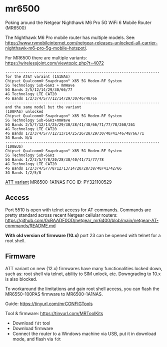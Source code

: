 # mr6500
Poking around the Netgear Nighthawk M6 Pro 5G WiFi 6 Mobile Router (MR6500)

The Nighthawk M6 Pro mobile router has multiple models. See: https://www.rvmobileinternet.com/netgear-releases-unlocked-all-carrier-nighthawk-m6-pro-5g-mobile-hotspot/.

For MR6500 there are multiple variants: https://wirelessjoint.com/viewtopic.php?t=4072
```
---------------------------------------------------------------------
for the AT&T varaint (1A1NAS)
Chipset Qualcomm® Snapdragon™ X65 5G Modem-RF System
5G Technology Sub-6GHz + mmWave
5G Bands 2/5/12/14/29/30/66/77
4G Technology LTE CAT20
4G Bands 1/2/3/4/5/7/12/14/29/30/46/48/66
---------------------------------------------------------------------
and the same model but the variant
(100PAS) unlocked
Chipset Qualcomm® Snapdragon™ X65 5G Modem-RF System
5G Technology Sub-6GHz+mmWave
5G Bands 2/5/7/12/14/25/29/30/38/41/48/66/71/77/78/260/261
4G Technology LTE CAT20
4G Bands 1/2/3/4/5/7/12/13/14/25/26/28/29/30/40/41/46/48/66/71
3G Bands N/A
---------------------------------------------------------------------
(100EUS)
Chipset Qualcomm® Snapdragon™ X65 5G Modem-RF System
5G Technology Sub-6GHz
5G Bands 1/2/3/5/7/8/20/28/38/40/41/71/77/78
4G Technology LTE CAT20
4G Bands 1/2/3/4/5/7/8/12/13/14/20/28/38/40/41/42/66
3G Bands 1/2/5/8
```

[ATT variant](https://www.netgear.com/home/mobile-wifi/hotspots/mr6500/) MR6500-1A1NAS
FCC ID: PY321100529

## Access
Port 5510 is open with telnet access for AT commands. Commands are pretty standard across recent Netgear cellular routers: https://github.com/0xBAADF0OD/netgear_mr6400/blob/main/netgear-AT-commands/README.md

**With old version of firmware (10.x)** port 23 can be opened with telnet for a root shell.

## Firmware
ATT variant on new (12.x) firmwares have many functionalities locked down, such as: root shell via telnet, ability to SIM unlock, etc. Downgrading to 10.x is also blocked.

To workaround the limitations and gain root shell access, you can flash the MR6550-100PAS firmware to MR6500-1A1NAS. 

Guide: https://tinyurl.com/mrCONFIGTools

Tool & firmware: https://tinyurl.com/MRToolKits

* Download `fdt` tool
* Download firmware 
* Connect the router to a Windows machine via USB, put it in download mode, and flash via `fdt`

